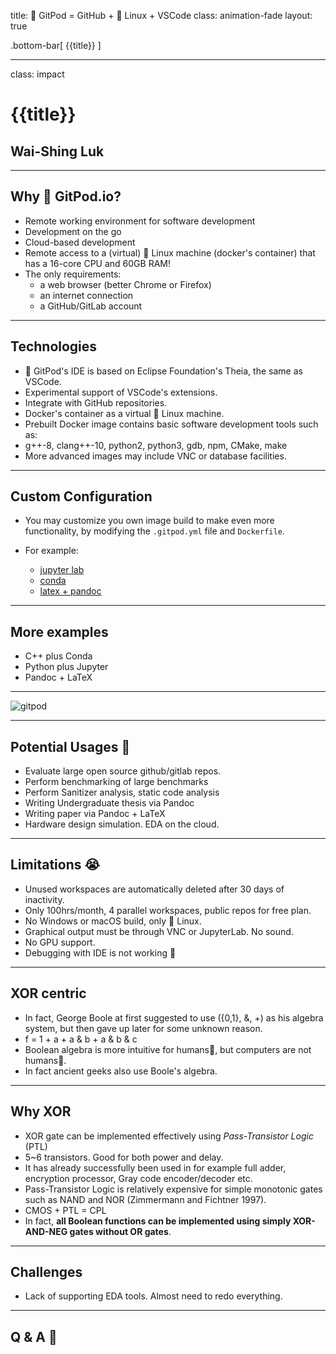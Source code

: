 title: 🍊 GitPod = GitHub + 🐧 Linux + VSCode
class: animation-fade
layout: true

<!-- This slide will serve as the base layout for all your slides -->

.bottom-bar[
{{title}}
]

---

class: impact

# {{title}}

## Wai-Shing Luk

---

## Why 🍊 GitPod.io?

- Remote working environment for software development
- Development on the go
- Cloud-based development
- Remote access to a (virtual) 🐧 Linux machine (docker's container) that has a 16-core CPU and 60GB RAM!
- The only requirements:
  - a web browser (better Chrome or Firefox)
  - an internet connection
  - a GitHub/GitLab account

---

## Technologies

- 🍊 GitPod's IDE is based on Eclipse Foundation's Theia, the same as VSCode.
- Experimental support of VSCode's extensions.
- Integrate with GitHub repositories.
- Docker's container as a virtual 🐧 Linux machine.
- Prebuilt Docker image contains basic software development tools such as:
- g++-8, clang++-10, python2, python3, gdb, npm, CMake, make
- More advanced images may include VNC or database facilities.

---

## Custom Configuration

- You may customize you own image build to make even more functionality, by modifying the `.gitpod.yml` file and `Dockerfile`.

- For example:
  - [jupyter lab](https://github.com/jins-tkomoda/dash-and-jupyter-notebook-with-gitpod)
  - [conda](https://github.com/mtvu/miniconda)
  - [latex + pandoc](https://github.com/luk036/ellipsoid-method)

---

## More examples

- C++ plus Conda
- Python plus Jupyter
- Pandoc + LaTeX

---

![gitpod](gitpod.png)

---

## Potential Usages 🚧

- Evaluate large open source github/gitlab repos.
- Perform benchmarking of large benchmarks
- Perform Sanitizer analysis, static code analysis
- Writing Undergraduate thesis via Pandoc
- Writing paper via Pandoc + LaTeX
- Hardware design simulation. EDA on the cloud.

---

## Limitations 😭

- Unused workspaces are automatically deleted after 30 days of inactivity.
- Only 100hrs/month, 4 parallel workspaces, public repos for free plan.
- No Windows or macOS build, only 🐧 Linux.
- Graphical output must be through VNC or JupyterLab. No sound.
- No GPU support.
- Debugging with IDE is not working 🤔

---

## XOR centric

- In fact, George Boole at first suggested to use ({0,1}, &, +) as his algebra
  system, but then gave up later for some unknown reason.
- f = 1 + a + a & b + a & b & c
- Boolean algebra is more intuitive for humans🚶, but computers are not humans🚶.
- In fact ancient geeks also use Boole's algebra.

---

## Why XOR

- XOR gate can be implemented effectively using _Pass-Transistor Logic_ (PTL)
- 5~6 transistors. Good for both power and delay.
- It has already successfully been used in for example full adder, encryption processor, Gray code encoder/decoder etc.
- Pass-Transistor Logic is relatively expensive for simple monotonic gates such as NAND and NOR (Zimmermann and Fichtner 1997).
- CMOS + PTL = CPL
- In fact, **all Boolean functions can be implemented using simply XOR-AND-NEG gates without OR gates**.

---

## Challenges

- Lack of supporting EDA tools. Almost need to redo everything.

---

## Q & A 🙋
